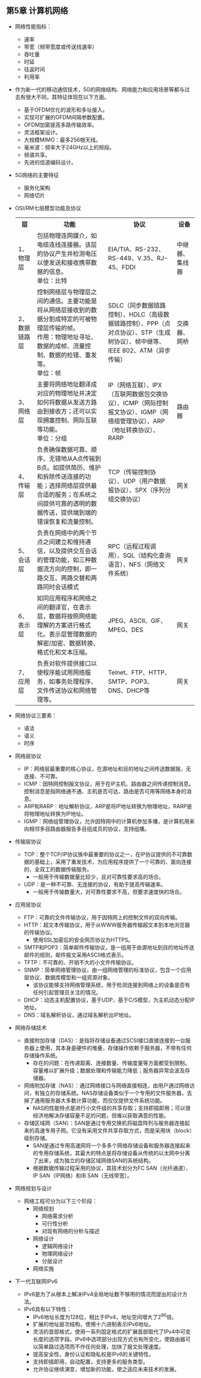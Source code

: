 ## 第5章 计算机网络
- 网络性能指标：
	- 速率
	- 带宽（频带宽度或传送线速率）
	- 吞吐量
	- 时延
	- 往返时间
	- 利用率
- 作为新一代的移动通信技术，5G的网络结构、网络能力和应用场景等都与过去有很大不同，其特征体现在以下方面。
	- 基于OFDM优化的波形和多址接入。
	- 实现可扩展的OFDM间隔参数配置。
	- OFDM加窗提高多路传输效率。
	- 灵活框架设计。
	- 大规模MIMO：最多256根天线。
	- 毫米波：频率大于24GHz以上的频段。
	- 频谱共享。
	- 先进的信道编码设计。
- 5G网络的主要特征
	- 服务化架构
	- 网络切片
- OSI/RM七层模型功能及协议

	<table>
		<tr>
			<th>层</th>
			<th>功能</th>
			<th>协议</th>
			<th>设备</th>
		</tr>
		<tr>
			<td>1、物理层</td>
			<td>包括物理连网媒介，如电缆连线连接器。该层的协议产生并检测电压以便发送和接收携带数据的信息。<br>单位：比特</td>
			<td>EIA/TIA、RS-232、RS-449、V.35、RJ-45、FDDI</td>
			<td>中继器、集线器</td>
		</tr>
		<tr>
			<td>2、数据链路层</td>
			<td>控制网络层与物理层之间的通信。主要功能是将从网络层接收到的数据分割成特定的可被物理层传输的帧。<br>作用：物理地址寻址、数据的成帧、流量控制、数据的检错、重发等。<br>单位：帧</td>
			<td>SDLC（同步数据链路控制）、HDLC（高级数据链路控制）、PPP（点对点协议）、STP（生成树协议）、帧中继等、IEEE 802、ATM（异步传输）</td>
			<td>交换器、网桥</td>
		</tr>
		<tr>
			<td>3、网络层</td>
			<td>主要将网络地址翻译成对应的物理地址并决定如何将数据从发送方路由到接收方；还可以实现拥塞控制、网际互联等功能。<br>单位：分组</td>
			<td>IP（网络互联）、IPX（互联网数据包交换协议）、ICMP（网际控制报文协议）、IGMP（网络组管理协议）、ARP（地址转换协议）、RARP</td>
			<td>路由器</td>
		</tr>
		<tr>
			<td>4、传输层</td>
			<td>负责确保数据可靠、顺序、无错地从A点传输到B点。如提供简历、维护和拆除传送连接的功能；选择网络层提供最合适的服务；在系统之间提供可靠的透明的数据传送，提供端到端的错误恢复和流量控制。</td>
			<td>TCP（传输控制协议）、UDP（用户数据报协议）、SPX（序列分组交换协议）</td>
			<td>网关</td>
		</tr>
		<tr>
			<td>5、会话层</td>
			<td>负责在网络中的两个节点之间建立和维持通信，以及提供交互会话的管理功能，如三种数据流方向的控制，即一路交互、两路交替和两路同时会话模式</td>
			<td>RPC（远程过程调用）、SQL（结构化查询语言）、NFS（网络文件系统）</td>
			<td>网关</td>
		</tr>
		<tr>
			<td>6、表示层</td>
			<td>如同应用程序和网络之间的翻译官，在表示层，数据将按照网络能理解的方案进行格式化。表示层管理数据的解密/加密、数据转换、格式化和文本压缩。</td>
			<td>JPEG、ASCII、GIF、MPEG、DES</td>
			<td>网关</td>
		</tr>
		<tr>
			<td>7、应用层</td>
			<td>负责对软件提供接口以使程序能试用网络服务，如事务处理程序、文件传送协议和网络管理等。</td>
			<td>Telnet、FTP、HTTP、SMTP、POP3、DNS、DHCP等</td>
			<td>网关</td>
		</tr>
	</table>
- 网络协议三要素：
	- 语法
	- 语义
	- 时序
- 网络层协议
	- IP：网络层最重要的核心协议，在源地址和目的地址之间传送数据报，无连接、不可靠。
	- ICMP：因特网控制报文协议，用于在IP主机、路由器之间传递控制消息。控制消息是指网络通不通、主机是否可达、路由是否可用等网络本身的消息。
	- ARP和RARP：地址解析协议，ARP是将IP地址转换为物理地址，RARP是将物理地址转换为IP地址。
	- IGMP：网络组管理协议，允许因特网中的计算机参加多播，是计算机用来向相邻多目路由器报告多目组成员的协议，支持组播。
- 传输层协议
	- TCP：整个TCP/IP协议族中最重要的协议之一，在IP协议提供的不可靠数据的基础上，采用了重发技术，为应用程序提供了一个可靠的、面向连接的、全双工的数据传输服务。
		- 一般用于传输数据量比较少，且对可靠性要求高的场合。
	- UDP：是一种不可靠、无连接的协议，有助于提高传输速率。
		- 一般用于传输数量大，对可靠性要求不高，但要求速度快的场合。
- 应用层协议
	- FTP：可靠的文件传输协议，用于因特网上的控制文件的双向传输。
	- HTTP：超文本传输协议，用于从WWW服务器传输超文本到本地浏览器的传输协议。
		- 使用SSL加密后的安全网页协议为HTTPS。
	- SMTP和POP3：简单邮件传输协议，是一组用于由源地址到目的地址传送邮件的规则，邮件报文采用ASCII格式表示。
	- TFTP：不可靠的、开销不大的小文件传输协议。
	- SNMP：简单网络管理协议，由一组网络管理的标准协议，包含一个应用层协议、数据库模型和一组资源对象。
		- 该协议能够支持网络管理系统，用于检测连接到网络上的设备是否有任何引起管理员关注的情况。
	- DHCP：动态主机配置协议，基于UDP，基于C/S模型，为主机动态分配IP地址。
	- DNS：域名解析协议，通过域名解析出IP地址。
- 网络存储技术
	- 直接附加存储（DAS）：是指将存储设备通过SCSI接口直接连接到一台服务器上使用，其本身是硬件的堆叠，存储操作依赖于服务器，不带有任何存储操作系统。
		- 存在的问题：在传递距离、连接数量、传输度量等方面都受到限制。容量难以扩展升级；数据处理和传输能力降低；服务器异常会波及存储器。
	- 网络附加存储（NAS）：通过网络接口与网络直接相连，由用户通过网络访问，有独立的存储系统。NAS存储设备类似于一个专用的文件服务器，去掉了通用服务器大多数计算功能，而仅仅提供文件系统功能。
		- NAS的性能特点是进行小文件级的共享存取；支持即插即用；可以很经济地解决存储容量不足的问题，但难以获取满意的性能。
	- 存储区域网（SAN）：SAN是通过专用交换机将磁盘阵列与服务器连接起来的高速专用子网。它没有采用文件共享存取方式，而是采用块（block）级别存储。
		- SAN是通过专用高速网将一个多多个网络存储设备和服务器连接起来的专用存储系统，其最大的特点是将存储设备从传统的以太网中分离了出来，成为独立的存储区域网络SAN的系统结构。
		- 根据数据传输过程采用的协议，其技术划分为FC SAN（光纤通道）、IP SAN（IP网络）和IB SAN（无线带宽）。
- 网络规划与设计
	- 网络工程可分为以下三个阶段：
		- 网络规划
			- 网络需求分析
			- 可行性分析
			- 对现有网络的分析与描述
		- 网络设计
			- 逻辑网络设计
			- 物理网络设计
			- 分层设计
		- 网络实施


- 下一代互联网IPv6
	- IPv6是为了从根本上解决IPv4全局地址数不够用的情况而提出的设计方法。
	- IPv6具有以下特性：
		- IPv6地址长度为128位，相比于IPv4，地址空间增大了2<sup>96</sup>倍。
		- 扩展的地址层次结构，使用十六进制表示IPv6地址。
		- 灵活的首部格式，使用一系列固定格式的扩展首部取代了IPv4中可变长度的选项字段。IPv6中选项部分出现方式也有所变化，使路由器可以简单路过选项而不作任何处理，加快了报文处理速度。
		- 提高安全性，身份认证和隐私权是IPv6的关键特性。
		- 支持即插即用，自动配置，支持更多的服务类型。
		- 允许协议继续演变，增加新的功能，使之适应未来技术的发展。
